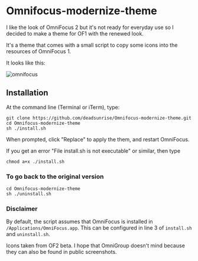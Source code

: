 Omnifocus-modernize-theme
=========================

I like the look of OmniFocus 2 but it's not ready for everyday use so I decided to make a theme for OF1 with the renewed look.

It's a theme that comes with a small script to copy some icons into the resources of OmniFocus 1.

It looks like this:

![omnifocus](http://i.imgur.com/V2zOXG6.png)

## Installation

At the command line (Terminal or iTerm), type:

    git clone https://github.com/deadsunrise/Omnifocus-modernize-theme.git 
    cd Omnifocus-modernize-theme
    sh ./install.sh

When prompted, click "Replace" to apply the them, and restart OmniFocus.

If you get an error "File install.sh is not executable" or similar, then type

    chmod a+x ./install.sh
  
### To go back to the original version

    cd Omnifocus-modernize-theme
    sh ./uninstall.sh

### Disclaimer

By default, the script assumes that OmniFocus is installed in `/Applications/OmniFocus.app`. This can be configured in line 3 of `install.sh` and `uninstall.sh`.

Icons taken from OF2 beta. I hope that OmniGroup doesn't mind because they can also be found in public screenshots.